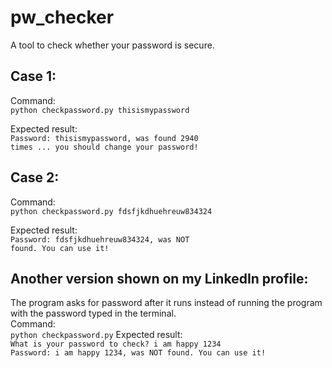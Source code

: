 # pw_checker
A tool to check whether your password is secure.
<h2>Case 1:</h2>
Command:<br>
<code>python checkpassword.py thisismypassword</code>

Expected result:<br>
<code>Password: thisismypassword, was found 2940 times ... you should change your password!</code>
<br>
<h2>Case 2:</h2>
Command:<br>
<code>python checkpassword.py fdsfjkdhuehreuw834324</code>

Expected result:<br>
<code>Password: fdsfjkdhuehreuw834324, was NOT found. You can use it!</code>
<br>
<h2>Another version shown on my LinkedIn profile:</h2>
The program asks for password after it runs instead of running the program with the password typed in the terminal.<br>
Command:<br>
<code>python checkpassword.py</code>
Expected result:<br>
<code>What is your password to check? i am happy 1234</code>
<br>
<code>Password: i am happy 1234, was NOT found. You can use it!<code>
